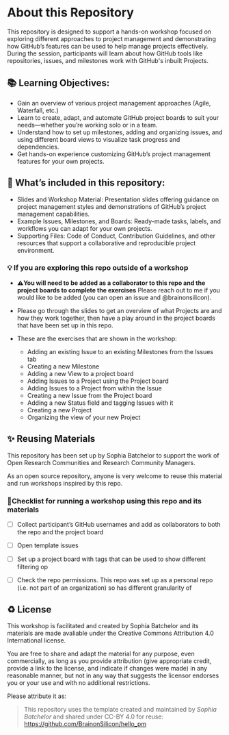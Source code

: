 # About this Repository

This repository is designed to support a hands-on workshop focused on exploring different approaches to project management and demonstrating how GitHub’s features can be used to help manage projects effectively. During the session, participants will learn about how GitHub tools like repositories, issues, and milestones work with GitHub's inbuilt Projects. 

## 📚 Learning Objectives: 
* Gain an overview of various project management approaches (Agile, Waterfall, etc.)
* Learn to create, adapt, and automate GitHub project boards to suit your needs—whether you’re working solo or in a team.
* Understand how to set up milestones, adding and organizing issues, and using different board views to visualize task progress and dependencies.
* Get hands-on experience customizing GitHub’s project management features for your own projects.

## 🧰 What’s included in this repository:
* Slides and Workshop Material: Presentation slides offering guidance on project management styles and demonstrations of GitHub’s project management capabilities.
* Example Issues, Milestones, and Boards: Ready-made tasks, labels, and workflows you can adapt for your own projects.
* Supporting Files: Code of Conduct, Contribution Guidelines, and other resources that support a collaborative and reproducible project environment.


### 💡 If you are exploring this repo outside of a workshop
* **⚠️You will need to be added as a collaborator to this repo and the project boards to complete the exercises** Please reach out to me if you would like to be added (you can open an issue and @brainonsilicon).
* Please go through the slides to get an overview of what Projects are and how they work together, then have a play around in the project boards that have been set up in this repo.

* These are the exercises that are shown in the workshop:
  * Adding an existing Issue to an existing Milestones from the Issues tab 
  * Creating a new Milestone
  * Adding a new View to a project board
  * Adding Issues to a Project using the Project board
  * Adding Issues to a Project from within the Issue
  * Creating a new Issue from the Project board
  * Adding a new Status field and tagging Issues with it
  * Creating a new Project
  * Organizing the view of your new Project


✨ Reusing Materials
---
This repository has been set up by Sophia Batchelor to support the work of Open Research Communities and Research Community Managers. 

As an open source repository, anyone is very welcome to reuse this material and run workshops inspired by this repo.


### 🎯Checklist for running a workshop using this repo and its materials
- [ ] Collect participant’s GitHub usernames and add as collaborators to both the repo and the project board
- [ ] Open template issues
- [ ] Set up a project board with tags that can be used to show different filtering op
- [ ] Check the repo permissions. This repo was set up as a personal repo (i.e. not part of an organization) so has different granularity of 



♻️ License
---

This workshop is facilitated and created by Sophia Batchelor and its materials are made avaliable under the Creative Commons Attribution 4.0 International license.

You are free to share and adapt the material for any purpose, even commercially, as long as you provide attribution (give appropriate credit, provide a link to the license, and indicate if changes were made) in any reasonable manner, but not in any way that suggests the licensor endorses you or your use and with no additional restrictions.

 Please attribute it as:
> This repository uses the template created and maintained by *Sophia Batchelor* and shared under CC-BY 4.0 for reuse: https://github.com/BrainonSilicon/hello_pm

